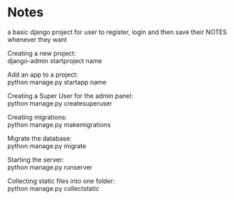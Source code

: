 # Notes

a basic django project for user to register, login and then save their NOTES whenever they want

Creating a new project:\
django-admin startproject name

Add an app to a project:\
python manage.py startapp name

Creating a Super User for the admin panel:\
python manage.py createsuperuser

Creating migrations:\
python manage.py makemigrations

Migrate the database:\
python manage.py migrate

Starting the server:\
python manage.py runserver

Collecting static files into one folder:\
python manage.py collectstatic
